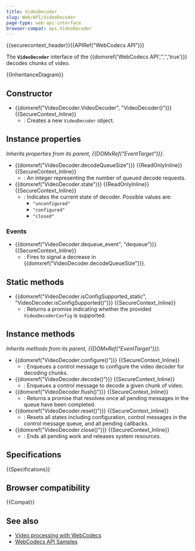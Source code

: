 ```yaml
---
title: VideoDecoder
slug: Web/API/VideoDecoder
page-type: web-api-interface
browser-compat: api.VideoDecoder
---
```


{{securecontext_header}}{{APIRef("WebCodecs API")}}

The **`VideoDecoder`** interface of the {{domxref('WebCodecs API','','','true')}} decodes chunks of video.

{{InheritanceDiagram}}

## Constructor

- {{domxref("VideoDecoder.VideoDecoder", "VideoDecoder()")}} {{SecureContext_Inline}}
  - : Creates a new `VideoDecoder` object.

## Instance properties

_Inherits properties from its parent, {{DOMxRef("EventTarget")}}._

- {{domxref("VideoDecoder.decodeQueueSize")}} {{ReadOnlyInline}} {{SecureContext_Inline}}
  - : An integer representing the number of queued decode requests.
- {{domxref("VideoDecoder.state")}} {{ReadOnlyInline}} {{SecureContext_Inline}}
  - : Indicates the current state of decoder. Possible values are:
    - `"unconfigured"`
    - `"configured"`
    - `"closed"`

### Events

- {{domxref("VideoDecoder.dequeue_event", "dequeue")}} {{SecureContext_Inline}}
  - : Fires to signal a decrease in {{domxref("VideoDecoder.decodeQueueSize")}}.

## Static methods

- {{domxref("VideoDecoder.isConfigSupported_static", "VideoDecoder.isConfigSupported()")}} {{SecureContext_Inline}}
  - : Returns a promise indicating whether the provided `VideoDecoderConfig` is supported.

## Instance methods

_Inherits methods from its parent, {{DOMxRef("EventTarget")}}._

- {{domxref("VideoDecoder.configure()")}} {{SecureContext_Inline}}
  - : Enqueues a control message to configure the video decoder for decoding chunks.
- {{domxref("VideoDecoder.decode()")}} {{SecureContext_Inline}}
  - : Enqueues a control message to decode a given chunk of video.
- {{domxref("VideoDecoder.flush()")}} {{SecureContext_Inline}}
  - : Returns a promise that resolves once all pending messages in the queue have been completed.
- {{domxref("VideoDecoder.reset()")}} {{SecureContext_Inline}}
  - : Resets all states including configuration, control messages in the control message queue, and all pending callbacks.
- {{domxref("VideoDecoder.close()")}} {{SecureContext_Inline}}
  - : Ends all pending work and releases system resources.

## Specifications

{{Specifications}}

## Browser compatibility

{{Compat}}

## See also

- [Video processing with WebCodecs](https://developer.chrome.com/docs/web-platform/best-practices/webcodecs)
- [WebCodecs API Samples](https://w3c.github.io/webcodecs/samples/)
